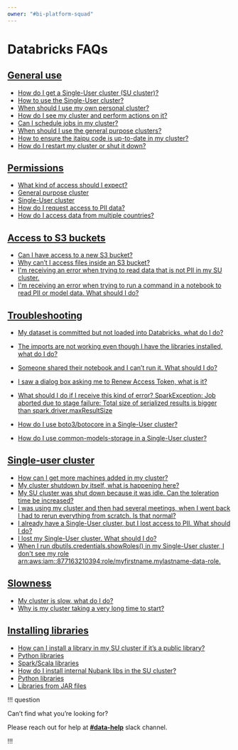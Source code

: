 ```yaml
---
owner: "#bi-platform-squad"
---
```


# Databricks FAQs

## [General use](https://docs.google.com/document/d/1u25N1zjsxrffLN5-Ea21tNzpKy7GBg9O36lhImRwQ_4/edit#heading=h.5x1hofl2adjp)

- [How do I get a Single-User cluster (SU cluster)?](https://docs.google.com/document/d/1u25N1zjsxrffLN5-Ea21tNzpKy7GBg9O36lhImRwQ_4/edit#heading=h.5x1hofl2adjp)
- [How to use the Single-User cluster?](https://docs.google.com/document/d/1u25N1zjsxrffLN5-Ea21tNzpKy7GBg9O36lhImRwQ_4/edit#heading=h.5x1hofl2adjp)
- [When should I use my own personal cluster?](https://docs.google.com/document/d/1u25N1zjsxrffLN5-Ea21tNzpKy7GBg9O36lhImRwQ_4/edit#heading=h.5x1hofl2adjp)
- [How do I see my cluster and perform actions on it?](https://docs.google.com/document/d/1u25N1zjsxrffLN5-Ea21tNzpKy7GBg9O36lhImRwQ_4/edit#heading=h.5x1hofl2adjp)
- [Can I schedule jobs in my cluster?](https://docs.google.com/document/d/1u25N1zjsxrffLN5-Ea21tNzpKy7GBg9O36lhImRwQ_4/edit#heading=h.5x1hofl2adjp)
- [When should I use the general purpose clusters?](https://docs.google.com/document/d/1u25N1zjsxrffLN5-Ea21tNzpKy7GBg9O36lhImRwQ_4/edit#heading=h.5x1hofl2adjp)
- [How to ensure the itaipu code is up-to-date in my cluster?](https://docs.google.com/document/d/1u25N1zjsxrffLN5-Ea21tNzpKy7GBg9O36lhImRwQ_4/edit#heading=h.5x1hofl2adjp)
- [How do I restart my cluster or shut it down?](https://docs.google.com/document/d/1u25N1zjsxrffLN5-Ea21tNzpKy7GBg9O36lhImRwQ_4/edit#heading=h.5x1hofl2adjp)

## [Permissions](https://docs.google.com/document/d/1u25N1zjsxrffLN5-Ea21tNzpKy7GBg9O36lhImRwQ_4/edit#heading=h.2s8q7b8a2csc)

- [What kind of access should I expect?](https://docs.google.com/document/d/1u25N1zjsxrffLN5-Ea21tNzpKy7GBg9O36lhImRwQ_4/edit#heading=h.2s8q7b8a2csc)
- [General purpose cluster](https://docs.google.com/document/d/1u25N1zjsxrffLN5-Ea21tNzpKy7GBg9O36lhImRwQ_4/edit#heading=h.2s8q7b8a2csc)
- [Single-User cluster](https://docs.google.com/document/d/1u25N1zjsxrffLN5-Ea21tNzpKy7GBg9O36lhImRwQ_4/edit#heading=h.2s8q7b8a2csc)
- [How do I request access to PII data?](https://docs.google.com/document/d/1u25N1zjsxrffLN5-Ea21tNzpKy7GBg9O36lhImRwQ_4/edit#heading=h.2s8q7b8a2csc)
- [How do I access data from multiple countries?](https://docs.google.com/document/d/1u25N1zjsxrffLN5-Ea21tNzpKy7GBg9O36lhImRwQ_4/edit#heading=h.2s8q7b8a2csc)

## [Access to S3 buckets](https://docs.google.com/document/d/1u25N1zjsxrffLN5-Ea21tNzpKy7GBg9O36lhImRwQ_4/edit#heading=h.gmc890zb0etp)

- [Can I have access to a new S3 bucket?](https://docs.google.com/document/d/1u25N1zjsxrffLN5-Ea21tNzpKy7GBg9O36lhImRwQ_4/edit#heading=h.gmc890zb0etp)
- [Why can’t I access files inside an S3 bucket?](https://docs.google.com/document/d/1u25N1zjsxrffLN5-Ea21tNzpKy7GBg9O36lhImRwQ_4/edit#heading=h.gmc890zb0etp)
- [I'm receiving an error when trying to read data that is not PII in my SU cluster.](https://docs.google.com/document/d/1u25N1zjsxrffLN5-Ea21tNzpKy7GBg9O36lhImRwQ_4/edit#heading=h.gmc890zb0etp)
- [I'm receiving an error when trying to run a command in a notebook to read PII or model data. What should I do?](https://docs.google.com/document/d/1u25N1zjsxrffLN5-Ea21tNzpKy7GBg9O36lhImRwQ_4/edit#heading=h.gmc890zb0etp)

## [Troubleshooting](https://docs.google.com/document/d/1u25N1zjsxrffLN5-Ea21tNzpKy7GBg9O36lhImRwQ_4/edit#heading=h.22huv9jd0qh0)

- [My dataset is committed but not loaded into Databricks, what do I do?](https://docs.google.com/document/d/1u25N1zjsxrffLN5-Ea21tNzpKy7GBg9O36lhImRwQ_4/edit#heading=h.22huv9jd0qh0)
- [The imports are not working even though I have the libraries installed, what do I do?](https://docs.google.com/document/d/1u25N1zjsxrffLN5-Ea21tNzpKy7GBg9O36lhImRwQ_4/edit#heading=h.22huv9jd0qh0)
- [Someone shared their notebook and I can’t run it. What should I do?](https://docs.google.com/document/d/1u25N1zjsxrffLN5-Ea21tNzpKy7GBg9O36lhImRwQ_4/edit#heading=h.22huv9jd0qh0)
- [I saw a dialog box asking me to Renew Access Token, what is it?](https://docs.google.com/document/d/1u25N1zjsxrffLN5-Ea21tNzpKy7GBg9O36lhImRwQ_4/edit#heading=h.22huv9jd0qh0)
- [What should I do if I receive this kind of error? SparkException: Job aborted due to stage failure: Total size of serialized results is bigger than spark.driver.maxResultSize](https://docs.google.com/document/d/1u25N1zjsxrffLN5-Ea21tNzpKy7GBg9O36lhImRwQ_4/edit#heading=h.22huv9jd0qh0)

- [How do I use boto3/botocore in a Single-User cluster?](https://docs.google.com/document/d/1u25N1zjsxrffLN5-Ea21tNzpKy7GBg9O36lhImRwQ_4/edit#heading=h.22huv9jd0qh0)
- [How do I use common-models-storage in a Single-User cluster?](https://docs.google.com/document/d/1u25N1zjsxrffLN5-Ea21tNzpKy7GBg9O36lhImRwQ_4/edit#heading=h.22huv9jd0qh0)

## [Single-user cluster](https://docs.google.com/document/d/1u25N1zjsxrffLN5-Ea21tNzpKy7GBg9O36lhImRwQ_4/edit#heading=h.6cheax5gbdkx)

- [How can I get more machines added in my cluster?](https://docs.google.com/document/d/1u25N1zjsxrffLN5-Ea21tNzpKy7GBg9O36lhImRwQ_4/edit#heading=h.6cheax5gbdkx)
- [My cluster shutdown by itself, what is happening here?](https://docs.google.com/document/d/1u25N1zjsxrffLN5-Ea21tNzpKy7GBg9O36lhImRwQ_4/edit#heading=h.6cheax5gbdkx)
- [My SU cluster was shut down because it was idle. Can the toleration time be increased?](https://docs.google.com/document/d/1u25N1zjsxrffLN5-Ea21tNzpKy7GBg9O36lhImRwQ_4/edit#heading=h.6cheax5gbdkx)
- [I was using my cluster and then had several meetings, when I went back I had to rerun everything from scratch. Is that normal?](https://docs.google.com/document/d/1u25N1zjsxrffLN5-Ea21tNzpKy7GBg9O36lhImRwQ_4/edit#heading=h.6cheax5gbdkx)
- [I already have a Single-User cluster, but I lost access to PII. What should I do?](https://docs.google.com/document/d/1u25N1zjsxrffLN5-Ea21tNzpKy7GBg9O36lhImRwQ_4/edit#heading=h.6cheax5gbdkx)
- [I lost my Single-User cluster. What should I do?](https://docs.google.com/document/d/1u25N1zjsxrffLN5-Ea21tNzpKy7GBg9O36lhImRwQ_4/edit#heading=h.6cheax5gbdkx)
- [When I run dbutils.credentials.showRoles() in my Single-User cluster, I don't see my role arn:aws:iam::877163210394:role/myfirstname.mylastname-data-role.](https://docs.google.com/document/d/1u25N1zjsxrffLN5-Ea21tNzpKy7GBg9O36lhImRwQ_4/edit#heading=h.6cheax5gbdkx)

## [Slowness](https://docs.google.com/document/d/1u25N1zjsxrffLN5-Ea21tNzpKy7GBg9O36lhImRwQ_4/edit#heading=h.bpbkpibhb9t)

- [My cluster is slow, what do I do?](https://docs.google.com/document/d/1u25N1zjsxrffLN5-Ea21tNzpKy7GBg9O36lhImRwQ_4/edit#heading=h.bpbkpibhb9t)
- [Why is my cluster taking a very long time to start?](https://docs.google.com/document/d/1u25N1zjsxrffLN5-Ea21tNzpKy7GBg9O36lhImRwQ_4/edit#heading=h.bpbkpibhb9t)

## [Installing libraries](https://docs.google.com/document/d/1u25N1zjsxrffLN5-Ea21tNzpKy7GBg9O36lhImRwQ_4/edit#heading=h.5kflim80qwb3)

- [How can I install a library in my SU cluster if it’s a public library?](https://docs.google.com/document/d/1u25N1zjsxrffLN5-Ea21tNzpKy7GBg9O36lhImRwQ_4/edit#heading=h.5kflim80qwb3)
- [Python libraries](https://docs.google.com/document/d/1u25N1zjsxrffLN5-Ea21tNzpKy7GBg9O36lhImRwQ_4/edit#heading=h.5kflim80qwb3)
- [Spark/Scala libraries](https://docs.google.com/document/d/1u25N1zjsxrffLN5-Ea21tNzpKy7GBg9O36lhImRwQ_4/edit#heading=h.5kflim80qwb3)
- [How do I install internal Nubank libs in the SU cluster?](https://docs.google.com/document/d/1u25N1zjsxrffLN5-Ea21tNzpKy7GBg9O36lhImRwQ_4/edit#heading=h.5kflim80qwb3)
- [Python libraries](https://docs.google.com/document/d/1u25N1zjsxrffLN5-Ea21tNzpKy7GBg9O36lhImRwQ_4/edit#heading=h.5kflim80qwb3)
- [Libraries from JAR files](https://docs.google.com/document/d/1u25N1zjsxrffLN5-Ea21tNzpKy7GBg9O36lhImRwQ_4/edit#heading=h.5kflim80qwb3)

!!! question

 Can’t find what you’re looking for?

 Please reach out for help at **[#data-help](https://nubank.slack.com/archives/C06F04CH1)** slack channel.

!!!
